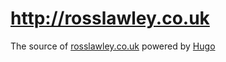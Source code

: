 http://rosslawley.co.uk
=======================

The source of [rosslawley.co.uk](http://rosslawley.co.uk) powered by [Hugo](http://hugo.spf13.com/)
